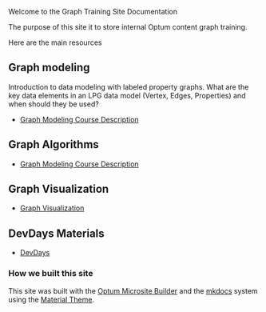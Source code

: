 Welcome to the Graph Training Site Documentation

The purpose of this site it to store internal Optum content graph training.

Here are the main resources

## Graph modeling
Introduction to data modeling with labeled property graphs.  What are the key data elements in an LPG data model (Vertex, Edges, Properties) and when should they be used?
* [Graph Modeling Course Description](modeling.md)


## Graph Algorithms
* [Graph Modeling Course Description](algorithms.md)

## Graph Visualization
* [Graph Visualization](visualization.md)

## DevDays Materials
* [DevDays](devdays.md)

### How we built this site
This site was built with the [Optum Microsite Builder](https://microsite-docs.optum.com) and
the [mkdocs](https://mkdocs.org) system using the [Material Theme](https://squidfunk.github.io/mkdocs-material/).
